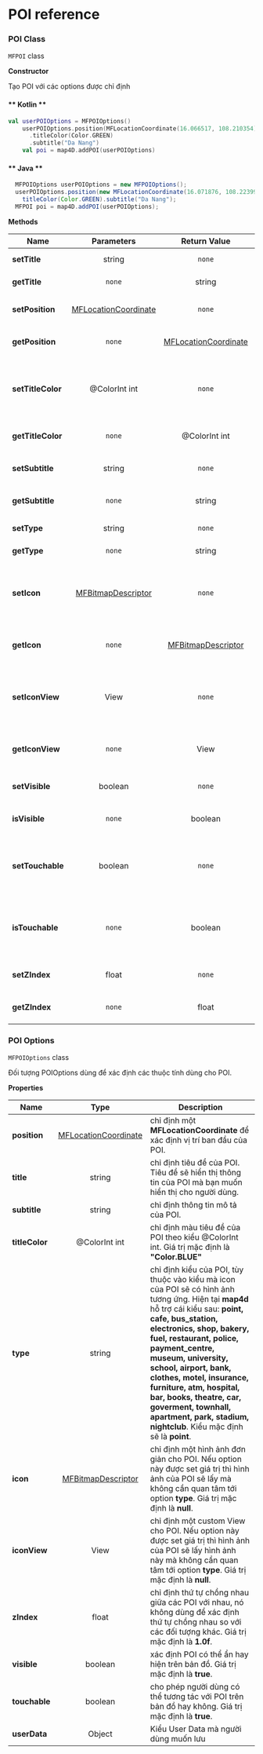 # POI reference

### POI Class

`MFPOI` class

**Constructor** 

Tạo POI với các options được chỉ định

<!-- tabs:start -->
#### ** Kotlin **
```kotlin
val userPOIOptions = MFPOIOptions()
    userPOIOptions.position(MFLocationCoordinate(16.066517, 108.210354)).title("Test User POI")
      .titleColor(Color.GREEN)
      .subtitle("Da Nang")
    val poi = map4D.addPOI(userPOIOptions)
```

#### ** Java **
```java
  MFPOIOptions userPOIOptions = new MFPOIOptions();
  userPOIOptions.position(new MFLocationCoordinate(16.071876, 108.223994)).title("Test User POI")
    titleColor(Color.GREEN).subtitle("Da Nang");
  MFPOI poi = map4D.addPOI(userPOIOptions);
```
<!-- tabs:end -->

**Methods**

| Name                         | Parameters                              | Return Value | Description                                                                            |
|------------------------------|:---------------------------------------:|:------------:|----------------------------------------------------------------------------------------|
| **setTitle**                 | string                                  | `none`       | Set tiêu đề cho POI                                                                    |
| **getTitle**                 | `none`                                  | string       | Get tiêu đề của POI                                                                    |
| **setPosition**              |[MFLocationCoordinate](/reference/coordinates?id=MFLocationCoordinate)| `none`    | Set vị trí tọa độ trên bản đồ cho POI                        |
| **getPosition**              | `none` | [MFLocationCoordinate](/reference/coordinates?id=MFLocationCoordinate)  | Get vị trí tọa độ của POI                                    |
| **setTitleColor**            | @ColorInt int                           | `none`       | Set màu cho tiêu đề của POI theo kiểu @ColorInt int                                    |
| **getTitleColor**            | `none`                                  | @ColorInt int| Get màu tiêu đề của POI                                                                |
| **setSubtitle**              | string                                  | `none`       | Set thông tin mô tả cho POI                                                            |
| **getSubtitle**              | `none`                                  | string       | Get thông tin mô tả của POI                                                            |
| **setType**                  | string                                  | `none`       | Set kiểu cho POI                                                                       |
| **getType**                  | `none`                                  | string       | Get kiểu của POI                                                                       |
| **setIcon**                  |[MFBitmapDescriptor](/reference/marker?id=MFBitmapDescriptor)| `none`| Set hình ảnh đơn giản thay thế ảnh mặc định của POI                       |
| **getIcon**                  | `none`                                  |[MFBitmapDescriptor](/reference/marker?id=MFBitmapDescriptor)| Get hình ảnh đơn giản của POI           |
| **setIconView**              | View                                    | `none`      | Set hình ảnh custom thay thế ảnh mặc định của POI                                       |
| **getIconView**              | `none`                                  | View         | Get hình ảnh custom View của POI                                                       |
| **setVisible**               | boolean                                 | `none`       | Ẩn/hiện POI trên map hay không                                                         |
| **isVisible**                | `none`                                  | boolean      | Get trạng thái ẩn/hiện của POI                                                         |
| **setTouchable**             | boolean                                 | `none`       | Cho phép có được tương tác với POI trên bản đồ hay không                               |
| **isTouchable**              | `none`                                  | boolean      | Kiểm tra xem có thể tương tác với POI trên bản đồ hay không                            |
| **setZIndex**                | float                                   | `none`       | Set giá trị zIndex cho POI                                                             |
| **getZIndex**                | `none`                                  | float        | Get giá trị zIndex hiện tại của POI                                                    |

### POI Options

`MFPOIOptions` class

Đối tượng POIOptions dùng để xác định các thuộc tính dùng cho POI.

**Properties**

| Name                         | Type                | Description                                                                                                                                                           |
|------------------------------|:-------------------:|-----------------------------------------------------------------------------------------------------------------------------------------------------------------------|
| **position**                 |[MFLocationCoordinate](/reference/coordinates?id=MFLocationCoordinate)| chỉ định một **MFLocationCoordinate** để xác định vị trí ban đầu của POI.                                                         |
| **title**                    | string              | chỉ định tiêu đề của POI. Tiêu đề sẽ hiển thị thông tin của POI mà bạn muốn hiển thị cho người dùng.                                                                  |
| **subtitle**                 | string              | chỉ định thông tin mô tả của POI.                                                                                                                                     |
| **titleColor**               | @ColorInt int       | chỉ định màu tiêu đề của POI theo kiểu @ColorInt int. Giá trị mặc định là **"Color.BLUE"**                                                                     |
| **type**                     | string              | chỉ định kiểu của POI, tùy thuộc vào kiểu mà icon của POI sẽ có hình ảnh tương ứng. Hiện tại **map4d** hỗ trợ cái kiểu sau: **point, cafe, bus_station, electronics, shop, bakery, fuel, restaurant, police, payment_centre, museum, university, school, airport, bank, clothes, motel, insurance, furniture, atm, hospital, bar, books, theatre, car, goverment, townhall, apartment, park, stadium, nightclub**. Kiểu mặc định sẽ là **point**.|
| **icon**                     |[MFBitmapDescriptor](/reference/marker?id=MFBitmapDescriptor)| chỉ định một hình ảnh đơn giản cho POI. Nếu option này được set giá trị thì hình ảnh của POI sẽ lấy mà không cần quan tâm tới option **type**. Giá trị mặc định là **null**.|
| **iconView**                 | View                | chỉ định một custom View cho POI. Nếu option này được set giá trị thì hình ảnh của POI sẽ lấy hình ảnh này mà không cần quan tâm tới option **type**. Giá trị mặc định là **null**.|
| **zIndex**                   | float               | chỉ định thứ tự chồng nhau giữa các POI với nhau, nó không dùng để xác định thứ tự chồng nhau so với các đối tượng khác. Giá trị mặc định là **1.0f**.                   |
| **visible**                  | boolean             | xác định POI có thể ẩn hay hiện trên bản đồ. Giá trị mặc định là **true**.                                                                                            |
| **touchable**                | boolean             | cho phép người dùng có thể tương tác với POI trên bản đồ hay không. Giá trị mặc định là **true**.                                                                     |
| **userData**                 | Object              | Kiểu User Data mà người dùng muốn lưu                                                                                                                                 |